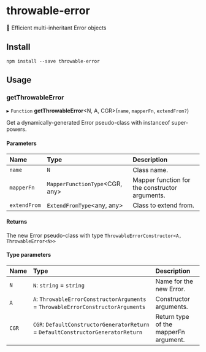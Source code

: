 # throwable-error
🧨 Efficient multi-inheritant Error objects


## Install

```
npm install --save throwable-error
```

## Usage

### getThrowableError

▸ `Function` **getThrowableError**<N, A, CGR\>(`name`, `mapperFn`, `extendFrom?`)

Get a dynamically-generated Error pseudo-class with
instanceof super-powers.

#### Parameters

| Name | Type | Description |
| :------ | :------ | :------ |
| `name` | `N` | Class name. |
| `mapperFn` | `MapperFunctionType`<CGR, any\> | Mapper function for the constructor arguments. |
| `extendFrom` | `ExtendFromType`<any, any\> | Class to extend from. |

#### Returns

The new Error pseudo-class with type `ThrowableErrorConstructor<A, ThrowableError<N>>`

#### Type parameters

| Name | Type | Description |
| :------ | :------ | :------ |
| `N` | `N`: `string` = `string` | Name for the new Error. |
| `A` | `A`: `ThrowableErrorConstructorArguments` = `ThrowableErrorConstructorArguments` | Constructor arguments. |
| `CGR` | `CGR`: `DefaultConstructorGeneratorReturn` = `DefaultConstructorGeneratorReturn` | Return type of the mapperFn argument. |
